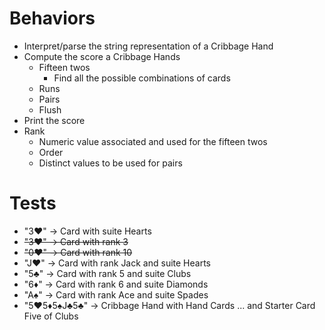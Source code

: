 # Behaviors

- Interpret/parse the string representation of a Cribbage Hand
- Compute the score a Cribbage Hands
  - Fifteen twos
    - Find all the possible combinations of cards
  - Runs
  - Pairs
  - Flush
- Print the score
- Rank
  - Numeric value associated and used for the fifteen twos
  - Order
  - Distinct values to be used for pairs

# Tests

- "3♥" -> Card with suite Hearts
- ~~"3♥" -> Card with rank 3~~
- ~~"0♥" -> Card with rank 10~~
- "J♥" -> Card with rank Jack and suite Hearts
- "5♣" -> Card with rank 5 and suite Clubs
- "6♦" -> Card with rank 6 and suite Diamonds
- "A♠" -> Card with rank Ace and suite Spades
- "5♥5♦5♠J♣5♣" -> Cribbage Hand with Hand Cards ... and Starter Card Five of Clubs